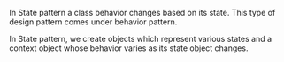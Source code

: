 In State pattern a class behavior changes based on its state. This type of design pattern comes under behavior pattern.

In State pattern, we create objects which represent various states and a context object whose behavior varies as its state object changes.